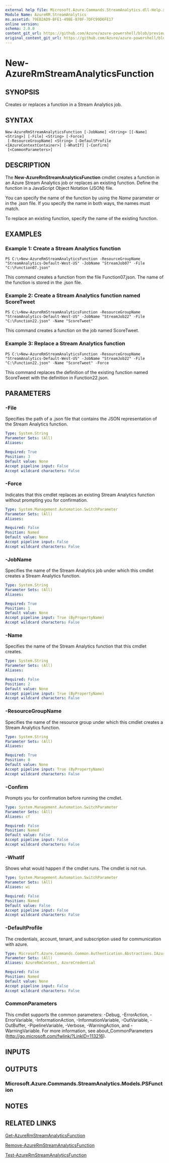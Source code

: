 ```yaml
---
external help file: Microsoft.Azure.Commands.StreamAnalytics.dll-Help.xml
Module Name: AzureRM.StreamAnalytics
ms.assetid: 79EB2AD9-BFE1-49BE-870F-7DFC99D6FE17
online version:
schema: 2.0.0
content_git_url: https://github.com/Azure/azure-powershell/blob/preview/src/ResourceManager/StreamAnalytics/Commands.StreamAnalytics/help/New-AzureRmStreamAnalyticsFunction.md
original_content_git_url: https://github.com/Azure/azure-powershell/blob/preview/src/ResourceManager/StreamAnalytics/Commands.StreamAnalytics/help/New-AzureRmStreamAnalyticsFunction.md
---
```


# New-AzureRmStreamAnalyticsFunction

## SYNOPSIS
Creates or replaces a function in a Stream Analytics job.

## SYNTAX

```
New-AzureRmStreamAnalyticsFunction [-JobName] <String> [[-Name] <String>] [-File] <String> [-Force]
 [-ResourceGroupName] <String> [-DefaultProfile <IAzureContextContainer>] [-WhatIf] [-Confirm]
 [<CommonParameters>]
```

## DESCRIPTION
The **New-AzureRmStreamAnalyticsFunction** cmdlet creates a function in an Azure Stream Analytics job or replaces an existing function.
Define the function in a JavaScript Object Notation (JSON) file.

You can specify the name of the function by using the *Name* parameter or in the .json file.
If you specify the name in both ways, the names must match.

To replace an existing function, specify the name of the existing function.

## EXAMPLES

### Example 1: Create a Stream Analytics function
```
PS C:\>New-AzureRmStreamAnalyticsFunction -ResourceGroupName "StreamAnalytics-Default-West-US" -JobName "StreamJob07" -File "C:\Function07.json"
```

This command creates a function from the file Function07.json.
The name of the function is stored in the .json file.

### Example 2: Create a Stream Analytics function named ScoreTweet
```
PS C:\>New-AzureRmStreamAnalyticsFunction -ResourceGroupName "StreamAnalytics-Default-West-US" -JobName "StreamJob22" -File "C:\Function22.json" -Name "ScoreTweet"
```

This command creates a function on the job named ScoreTweet.

### Example 3: Replace a Stream Analytics function
```
PS C:\>New-AzureRmStreamAnalyticsFunction -ResourceGroupName "StreamAnalytics-Default-West-US" -JobName "StreamJob22" -File "C:\Function22.json" -Name "ScoreTweet" -Force
```

This command replaces the definition of the existing function named ScoreTweet with the definition in Function22.json.

## PARAMETERS

### -File
Specifies the path of a .json file that contains the JSON representation of the Stream Analytics function.

```yaml
Type: System.String
Parameter Sets: (All)
Aliases: 

Required: True
Position: 3
Default value: None
Accept pipeline input: False
Accept wildcard characters: False
```

### -Force
Indicates that this cmdlet replaces an existing Stream Analytics function without prompting you for confirmation.

```yaml
Type: System.Management.Automation.SwitchParameter
Parameter Sets: (All)
Aliases: 

Required: False
Position: Named
Default value: None
Accept pipeline input: False
Accept wildcard characters: False
```

### -JobName
Specifies the name of the Stream Analytics job under which this cmdlet creates a Stream Analytics function.

```yaml
Type: System.String
Parameter Sets: (All)
Aliases: 

Required: True
Position: 1
Default value: None
Accept pipeline input: True (ByPropertyName)
Accept wildcard characters: False
```

### -Name
Specifies the name of the Stream Analytics function that this cmdlet creates.

```yaml
Type: System.String
Parameter Sets: (All)
Aliases: 

Required: False
Position: 2
Default value: None
Accept pipeline input: True (ByPropertyName)
Accept wildcard characters: False
```

### -ResourceGroupName
Specifies the name of the resource group under which this cmdlet creates a Stream Analytics function.

```yaml
Type: System.String
Parameter Sets: (All)
Aliases: 

Required: True
Position: 0
Default value: None
Accept pipeline input: True (ByPropertyName)
Accept wildcard characters: False
```

### -Confirm
Prompts you for confirmation before running the cmdlet.

```yaml
Type: System.Management.Automation.SwitchParameter
Parameter Sets: (All)
Aliases: cf

Required: False
Position: Named
Default value: False
Accept pipeline input: False
Accept wildcard characters: False
```

### -WhatIf
Shows what would happen if the cmdlet runs.
The cmdlet is not run.

```yaml
Type: System.Management.Automation.SwitchParameter
Parameter Sets: (All)
Aliases: wi

Required: False
Position: Named
Default value: False
Accept pipeline input: False
Accept wildcard characters: False
```

### -DefaultProfile
The credentials, account, tenant, and subscription used for communication with azure.

```yaml
Type: Microsoft.Azure.Commands.Common.Authentication.Abstractions.IAzureContextContainer
Parameter Sets: (All)
Aliases: AzureRmContext, AzureCredential

Required: False
Position: Named
Default value: None
Accept pipeline input: False
Accept wildcard characters: False
```

### CommonParameters
This cmdlet supports the common parameters: -Debug, -ErrorAction, -ErrorVariable, -InformationAction, -InformationVariable, -OutVariable, -OutBuffer, -PipelineVariable, -Verbose, -WarningAction, and -WarningVariable. For more information, see about_CommonParameters (http://go.microsoft.com/fwlink/?LinkID=113216).

## INPUTS

## OUTPUTS

### Microsoft.Azure.Commands.StreamAnalytics.Models.PSFunction

## NOTES

## RELATED LINKS

[Get-AzureRmStreamAnalyticsFunction](./Get-AzureRmStreamAnalyticsFunction.md)

[Remove-AzureRmStreamAnalyticsFunction](./Remove-AzureRmStreamAnalyticsFunction.md)

[Test-AzureRmStreamAnalyticsFunction](./Test-AzureRmStreamAnalyticsFunction.md)


